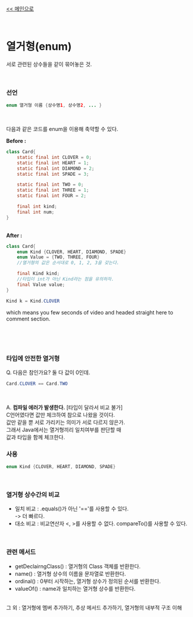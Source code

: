 [<< 메인으로](https://github.com/AtomicLiquors/Java_Wiki_Chb)

&nbsp;  

# 열거형(enum)
서로 관련된 상수들을 같이 묶어놓은 것.

&nbsp;  

### 선언
```java
enum 열거형 이름 {상수명1, 상수명2, ... }
```

&nbsp;  

다음과 같은 코드를 enum을 이용해 축약할 수 있다.

**Before :**
```java
class Card{
    static final int CLOVER = 0;
    static final int HEART = 1;
    static final int DIAMOND = 2;
    static final int SPADE = 3;

    static final int TWO = 0;
    static final int THREE = 1;
    static final int FOUR = 2;

    final int kind;
    final int num;
}
```

&nbsp;  
**After :**
```java
class Card{
    enum Kind {CLOVER, HEART, DIAMOND, SPADE}
    enum Value = {TWO, THREE, FOUR}
    //열거형의 값은 순서대로 0, 1, 2, 3을 갖는다.

    final Kind kind; 
    //타입이 int가 아닌 Kind라는 점을 유의하자.
    final Value value;
}
```

```java
Kind k = Kind.CLOVER
```
which means you few seconds of video and headed straight here to comment section. 

&nbsp;  

&nbsp;  


### 타입에 안전한 열거형
Q. 다음은 참인가요? 둘 다 값이 0인데.
```java
Card.CLOVER == Card.TWO
```

&nbsp;  

A. **컴파일 에러가 발생한다.** [타입이 달라서 비교 불가]   
C언어였다면 값만 체크하여 참으로 나왔을 것이다.  
값만 같을 뿐 서로 가리키는 의미가 서로 다르지 않은가.  
그래서 Java에서는 열거형끼리 일치여부를 판단할 때   
값과 타입을 함께 체크한다.


### 사용 
```java
enum Kind {CLOVER, HEART, DIAMOND, SPADE}

```

&nbsp;  

### 열거형 상수간의 비교
- 일치 비교 : .equals()가 아닌 '=='를 사용할 수 있다.  
-> 더 빠르다.
- 대소 비교 : 비교연산자 <, >를 사용할 수 없다. compareTo()를 사용할 수 있다.

&nbsp;  
### 관련 메서드
- getDeclairngClass() : 열거형의 Class 객체를 반환한다.
- name() : 열거형 상수의 이름을 문자열로 반환한다.
- ordinal() : 0부터 시작하는, 열거형 상수가 정의된 순서를 반환한다.
- valueOf() : name과 일치하는 열거형 상수를 반환한다.

&nbsp;  
그 외 : 열거형에 멤버 추가하기, 추상 메서드 추가하기, 열거형의 내부적 구조 이해 

&nbsp;  